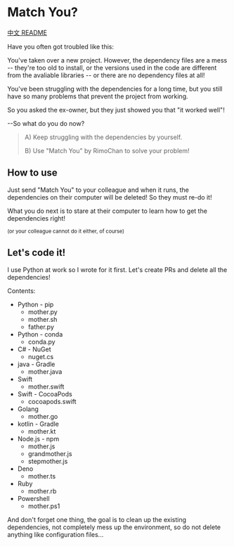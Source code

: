 # Match You?

[中文 README](README.md)

Have you often got troubled like this:

You've taken over a new project. However, the dependency files are a mess -- they're too old to install, or the versions used in the code are different from the avaliable libraries -- or there are no dependency files at all!

You've been struggling with the dependencies for a long time, but you still have so many problems that prevent the project from working.

So you asked the ex-owner, but they just showed you that "it worked well"!

--So what do you do now?


> A) Keep struggling with the dependencies by yourself.
> 
> B) Use "Match You" by RimoChan to solve your problem!


## How to use

Just send "Match You" to your colleague and when it runs, the dependencies on their computer will be deleted! So they must re-do it!

What you do next is to stare at their computer to learn how to get the dependencies right!

<sub>(or your colleague cannot do it either, of course)</sub>


## Let's code it!

I use Python at work so I wrote for it first. Let's create PRs and delete all the dependencies!

Contents:

- Python - pip
    - mother.py
    - mother.sh
    - father.py
- Python - conda
    - conda.py
- C# - NuGet
    - nuget.cs
- java - Gradle
    - mother.java
- Swift
    - mother.swift
- Swift - CocoaPods
    - cocoapods.swift
- Golang
    - mother.go
- kotlin - Gradle
    - mother.kt
- Node.js - npm
    - mother.js
    - grandmother.js
    - stepmother.js
- Deno
    - mother.ts
- Ruby
    - mother.rb
- Powershell
    - mother.ps1

And don't forget one thing, the goal is to clean up the existing dependencies, not completely mess up the environment, so do not delete anything like configuration files...
